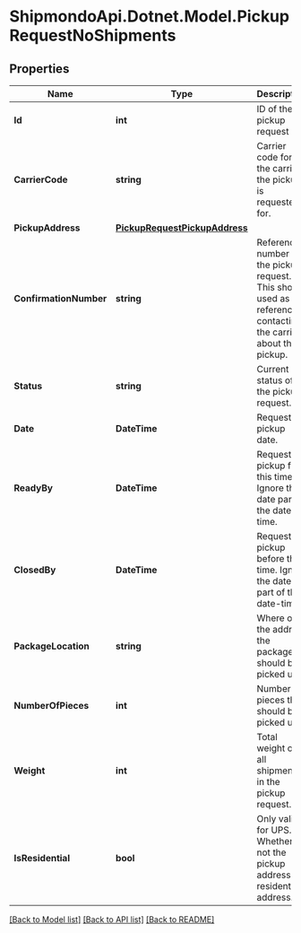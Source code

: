 # ShipmondoApi.Dotnet.Model.PickupRequestNoShipments

## Properties

Name | Type | Description | Notes
------------ | ------------- | ------------- | -------------
**Id** | **int** | ID of the pickup request | [optional] 
**CarrierCode** | **string** | Carrier code for the carrier the pickup is requested for. | [optional] 
**PickupAddress** | [**PickupRequestPickupAddress**](PickupRequestPickupAddress.md) |  | [optional] 
**ConfirmationNumber** | **string** | Reference number for the pickup request. This should used as reference if contacting the carrier about the pickup. | [optional] 
**Status** | **string** | Current status of the pickup request. | [optional] 
**Date** | **DateTime** | Requested pickup date. | [optional] 
**ReadyBy** | **DateTime** | Requested pickup from this time. Ignore the date part of the date-time. | [optional] 
**ClosedBy** | **DateTime** | Requested pickup before this time. Ignore the date part of the date-time. | [optional] 
**PackageLocation** | **string** | Where on the address the packages should be picked up. | [optional] 
**NumberOfPieces** | **int** | Number of pieces that should be picked up. | [optional] 
**Weight** | **int** | Total weight of all shipments in the pickup request. | [optional] 
**IsResidential** | **bool** | Only valid for UPS. Whether or not the pickup address is a residential address. | [optional] [default to false]

[[Back to Model list]](../README.md#documentation-for-models) [[Back to API list]](../README.md#documentation-for-api-endpoints) [[Back to README]](../README.md)


